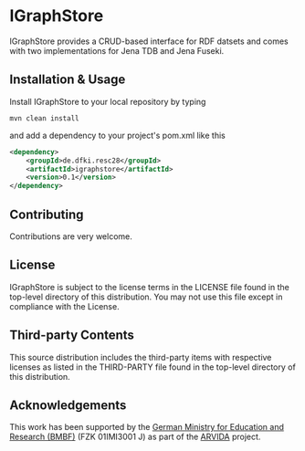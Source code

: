 # IGraphStore
IGraphStore provides a CRUD-based interface for RDF datsets and comes with two implementations for Jena TDB and Jena Fuseki.


Installation & Usage
-
Install IGraphStore to your local repository by typing
```
mvn clean install
```
and add a dependency to your project's pom.xml like this
```xml
<dependency>
	<groupId>de.dfki.resc28</groupId>
	<artifactId>igraphstore</artifactId>
	<version>0.1</version>
</dependency>
```

Contributing
-
Contributions are very welcome.


License
-
IGraphStore is subject to the license terms in the LICENSE file found in the top-level directory of this distribution. You may not use this file except in compliance with the License.


Third-party Contents
-
This source distribution includes the third-party items with respective licenses as listed in the THIRD-PARTY file found in the top-level directory of this distribution.

## Acknowledgements
This work has been supported by the [German Ministry for Education and Research (BMBF)](http://www.bmbf.de/en/index.html) (FZK 01IMI3001 J) as part of the [ARVIDA](http://www.arvida.de/) project.
